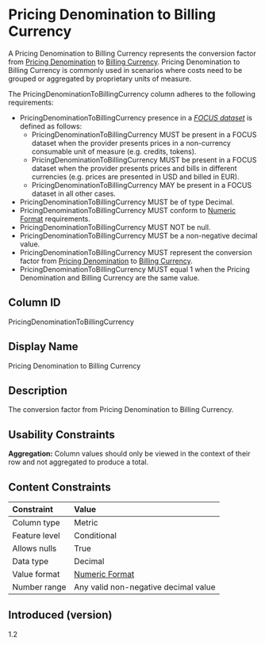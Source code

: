 # Pricing Denomination to Billing Currency

A Pricing Denomination to Billing Currency represents the conversion factor from [Pricing Denomination](#pricingdenomination) to [Billing Currency](#billingcurrency).  Pricing Denomination to Billing Currency is commonly used in scenarios where costs need to be grouped or aggregated by proprietary units of measure.

The PricingDenominationToBillingCurrency column adheres to the following requirements:

* PricingDenominationToBillingCurrency presence in a [*FOCUS dataset*](#glossary:FOCUS-dataset) is defined as follows:
  * PricingDenominationToBillingCurrency MUST be present in a FOCUS dataset when the provider presents prices in a non-currency consumable unit of measure (e.g. credits, tokens).
  * PricingDenominationToBillingCurrency MUST be present in a FOCUS dataset when the provider presents prices and bills in different currencies (e.g. prices are presented in USD and billed in EUR).
  * PricingDenominationToBillingCurrency MAY be present in a FOCUS dataset in all other cases.
* PricingDenominationToBillingCurrency MUST be of type Decimal.
* PricingDenominationToBillingCurrency MUST conform to [Numeric Format](#numericformat) requirements.
* PricingDenominationToBillingCurrency MUST NOT be null.
* PricingDenominationToBillingCurrency MUST be a non-negative decimal value.
* PricingDenominationToBillingCurrency MUST represent the conversion factor from [Pricing Denomination](#pricingdenomination) to [Billing Currency](#billingcurrency).
* PricingDenominationToBillingCurrency MUST equal 1 when the Pricing Denomination and Billing Currency are the same value. 

## Column ID

PricingDenominationToBillingCurrency

## Display Name

Pricing Denomination to Billing Currency

## Description

The conversion factor from Pricing Denomination to Billing Currency.

## Usability Constraints

**Aggregation:** Column values should only be viewed in the context of their row and not aggregated to produce a total.

## Content Constraints

| Constraint      | Value                                |
|:----------------|:-------------------------------------|
| Column type     | Metric                               |
| Feature level   | Conditional                          |
| Allows nulls    | True                                 |
| Data type       | Decimal                              |
| Value format    | [Numeric Format](#numericformat)     |
| Number range    | Any valid non-negative decimal value |

## Introduced (version)

1.2
